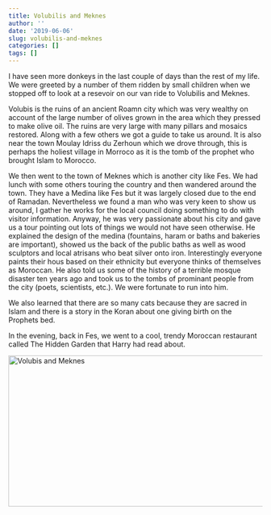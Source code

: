 ```yaml
---
title: Volubilis and Meknes
author: ''
date: '2019-06-06'
slug: volubilis-and-meknes
categories: []
tags: []
---
```


I have seen more donkeys in the last couple of days than the rest of my life. We were greeted by a number of them ridden by small children when we stopped off to look at a resevoir on our van ride to Volubilis and Meknes.

Volubis is the ruins of an ancient Roamn city which was very wealthy on account of the large number of olives grown in the area which they pressed to make olive oil. The ruins are very large with many pillars and mosaics restored. Along with a few others we got a guide to take us around. It is also near the town Moulay Idriss du Zerhoun which we drove through, this is perhaps the holiest village in Morroco as it is the tomb of the prophet who brought Islam to Morocco.

We then went to the town of Meknes which is another city like Fes. We had lunch with some others touring the country and then wandered around the town. They have a Medina like Fes but it was largely closed due to the end of Ramadan. Nevertheless we found a man who was very keen to show us around, I gather he works for the local council doing something to do with visitor information. Anyway, he was very passionate about his city and gave us a tour pointing out lots of things we would not have seen otherwise. He explained the design of the medina (fountains, haram or baths and bakeries are important), showed us the back of the public baths as well as wood sculptors and local atrisans who beat silver onto iron. Interestingly everyone paints their hous based on their ethnicity but everyone thinks of themselves as Moroccan. He also told us some of the history of a terrible mosque disaster ten years ago and took us to the tombs of prominant people from the city (poets, scientists, etc.). We were fortunate to run into him.

We also learned that there are so many cats because they are sacred in Islam and there is a story in the Koran about one giving birth on the Prophets bed.

In the evening, back in Fes, we went to a cool, trendy Moroccan restaurant called The Hidden Garden that Harry had read about.

<img src="/post/2019-06-06-volubilis-and-meknes_files/Fig1.jpg" alt="Volubis and Meknes" width="800px" height="300px"/>
